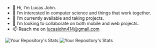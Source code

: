 - 👋 Hi, I’m Lucas John.
- 👀 I’m interested in computer science and things that work together.
- 🌱 I’m currently available and taking projects.
- 💞️ I’m looking to collaborate on both mobile and web projects.
- 📫 Reach me on lucasjohn414@gmail.com

<!---
LucasJohnNyamhanga/LucasJohnNyamhanga is a ✨ special ✨ repository because its `README.md` (this file) appears on your GitHub profile.
You can click the Preview link to take a look at your changes.
--->
![Your Repository's Stats](https://github-readme-stats.vercel.app/api?username=LucasJohnNyamhanga&show_icons=true)
![Your Repository's Stats](https://github-readme-stats.vercel.app/api/top-langs/?username=LucasJohnNyamhanga&theme=blue-green)
